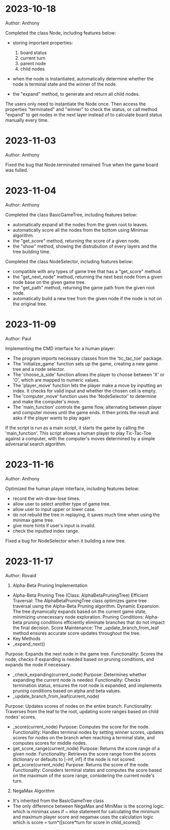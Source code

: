# 2023-10-18

Author: Anthony

Completed the class Node, including features below:

* storing important properties:
  1. board status
  2. current turn
  3. parent node
  4. child nodes
* when the node is instantiated, automatically determine whether the node is terminal state and the winner of the node.

* the "expand" method, to generate and return all child nodes.

The users only need to instantiate the Node once. Then access the properties "terminated" and "winner" to check the status, or call method "expand" to get nodes in the next layer instead of to calculate board status manually every time.

# 2023-11-03

Author: Anthony

Fixed the bug that Node.terminated remained True when the game board was fulled.

# 2023-11-04

Author: Anthony

Completed the class BasicGameTree, including features below:

* automatically expand all the nodes from the given root to leaves.
* automatically score all the nodes from the bottom using Minimax algorithm.
* the "get_score" method, returning the score of a given node.
* the "show" method, showing the distrubution of every layers and the tree building time.

Completed the class NodeSelector, including features below:

* compatible with any types of game tree that has a "get_score" method.
* the "get_next_node" method, returning the next best node from a given node base on the given game tree.
* the "get_path" method, returning the game path from the given root node.
* automatically build a new tree from the given node if the node is not on the original tree.

# 2023-11-09

Author: Paul

Implementing the CMD interface for a human player:

* The program imports necessary classes from the 'tic_tac_toe' package.
* The 'initialize_game' function sets up the game, creating a new game tree and a node selector.
* The 'choose_a_side' function allows the player to choose between 'X' or 'O', which are mapped to numeric values.
* The 'player_move' function lets the player make a move by inputting an index. It checks for valid input and whether the chosen cell is empty.
* The 'computer_move' function uses the 'NodeSelector' to determine and make the computer's move.
* The 'main_function' controls the game flow, alternating between player and computer moves until the game ends. It then prints the result and asks if the player wants to play again

If the script is run as a main script, it starts the game by calling the 'main_function'. This script allows a human player to play Tic-Tac-Toe against a computer, with the computer's moves determined by a simple adversarial search algorithm.

# 2023-11-16

Author: Anthony

Optimized the human player interface, including features below:

* record the win-draw-lose times.
* allow user to select another type of game tree.
* allow user to input upper or lower case.
* do not rebuild the tree in replaying, it saves much time when using the minimax game tree.
* give more hints if user's input is invalid.
* check the inputted index range.

Fixed a bug for NodeSelector when it building a new tree.

# 2023-11-17

Author: Rovaid

1. Alpha-Beta Pruning Implementation
* Alpha-Beta Pruning Tree (Class: AlphaBetaPruningTree)
Efficient Traversal: The AlphaBetaPruningTree class optimizes game tree traversal using the Alpha-Beta Pruning algorithm.
Dynamic Expansion: The tree dynamically expands based on the current game state, minimizing unnecessary node exploration.
Pruning Conditions: Alpha-beta pruning conditions efficiently eliminate branches that do not impact the final decision.
Score Maintenance: The _update_branch_from_leaf method ensures accurate score updates throughout the tree.
* Key Methods
* _expand_next()

Purpose: Expands the next node in the game tree.
Functionality: Scores the node, checks if expanding is needed based on pruning conditions, and expands the node if necessary.

* _check_expanding(current_node)
Purpose: Determines whether expanding the current node is needed.
Functionality: Checks termination status, ensures the root node is expanded, and implements pruning conditions based on alpha and beta values.
* _update_branch_from_leaf(current_node)

Purpose: Updates scores of nodes on the entire branch.
Functionality: Traverses from the leaf to the root, updating score ranges based on child nodes' scores.
* _score(current_node)
Purpose: Computes the score for the node.
Functionality: Handles terminal nodes by setting winner scores, updates scores for nodes on the branch when reaching a terminal state, and computes scores for middle nodes.
* get_score_range(current_node)
Purpose: Returns the score range of a given node.
Functionality: Retrieves the score range from the scores dictionary or defaults to [-inf, inf] if the node is not scored.
* get_score(current_node)
Purpose: Returns the score of the node.
Functionality: Considers terminal states and computes the score based on the maximum of the score range, considering the current node's turn. 
2. NegaMax Algorithm
  * It's inherited from the BasicGameTree class
  * The only difference between NegaMax and MiniMax is the scoring logic. which is minimax uses if ~ else statement for calculating the minimum and maximum player score and negamax uses the calculation logic which is score = turn*([score*turn for  score in child_scores])
